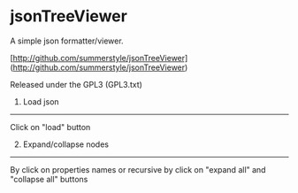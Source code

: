 jsonTreeViewer
==============

A simple json formatter/viewer.

[http://github.com/summerstyle/jsonTreeViewer] (http://github.com/summerstyle/jsonTreeViewer)

Released under the GPL3 (GPL3.txt)

1. Load json
------------
Click on "load" button


2. Expand/collapse nodes
------------------------
By click on properties names or recursive by click on "expand all" and "collapse all" buttons